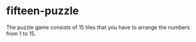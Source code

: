 # fifteen-puzzle
The puzzle game consists of 15 tiles that you have to arrange the numbers from 1 to 15.
